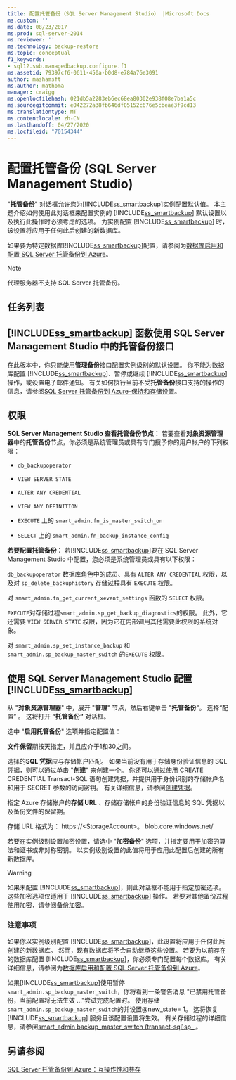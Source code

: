 ```yaml
---
title: 配置托管备份（SQL Server Management Studio） |Microsoft Docs
ms.custom: ''
ms.date: 08/23/2017
ms.prod: sql-server-2014
ms.reviewer: ''
ms.technology: backup-restore
ms.topic: conceptual
f1_keywords:
- sql12.swb.managedbackup.configure.f1
ms.assetid: 79397cf6-0611-450a-b0d8-e784a76e3091
author: mashamsft
ms.author: mathoma
manager: craigg
ms.openlocfilehash: 021db5a2283eb6ec68ea80302e938f08e7ba1a5c
ms.sourcegitcommit: e042272a38fb646df05152c676e5cbeae3f9cd13
ms.translationtype: MT
ms.contentlocale: zh-CN
ms.lasthandoff: 04/27/2020
ms.locfileid: "70154344"
---
```

# <a name="configure-managed-backup-sql-server-management-studio"></a>配置托管备份 (SQL Server Management Studio)
  "**托管备份**" 对话框允许您为[!INCLUDE[ss_smartbackup](../includes/ss-smartbackup-md.md)]实例配置默认值。 本主题介绍如何使用此对话框来配置实例的 [!INCLUDE[ss_smartbackup](../includes/ss-smartbackup-md.md)] 默认设置以及执行此操作时必须考虑的选项。 为实例配置 [!INCLUDE[ss_smartbackup](../includes/ss-smartbackup-md.md)] 时，该设置将应用于任何此后创建的新数据库。  
  
 如果要为特定数据库[!INCLUDE[ss_smartbackup](../includes/ss-smartbackup-md.md)]配置，请参阅为[数据库启用和配置 SQL Server 托管备份到 Azure](../../2014/database-engine/sql-server-managed-backup-to-windows-azure-retention-and-storage-settings.md#DatabaseConfigure)。  
 
> [!NOTE] 
> 代理服务器不支持 SQL Server 托管备份。 
  
## <a name="task-list"></a>任务列表  
  
## <a name="ss_smartbackup-functions-using-managed-backup-interface-in-sql-server-management-studio"></a>[!INCLUDE[ss_smartbackup](../includes/ss-smartbackup-md.md)] 函数使用 SQL Server Management Studio 中的托管备份接口  
 在此版本中，你只能使用**管理备份**接口配置实例级别的默认设置。 你不能为数据库配置 [!INCLUDE[ss_smartbackup](../includes/ss-smartbackup-md.md)]、暂停或继续 [!INCLUDE[ss_smartbackup](../includes/ss-smartbackup-md.md)] 操作，或设置电子邮件通知。 有关如何执行当前不受**托管备份**接口支持的操作的信息，请参阅[SQL Server 托管备份到 Azure-保持和存储设置](../../2014/database-engine/sql-server-managed-backup-to-windows-azure-retention-and-storage-settings.md)。  
  
## <a name="permissions"></a>权限  
 **SQL Server Management Studio 查看托管备份节点：** 若要查看**对象资源管理器**中的**托管备份**节点，你必须是系统管理员或具有专门授予你的用户帐户的下列权限：  
  
-   `db_backupoperator`  
  
-   `VIEW SERVER STATE`  
  
-   `ALTER ANY CREDENTIAL`  
  
-   `VIEW ANY DEFINITION`  
  
-   `EXECUTE` 上的 `smart_admin.fn_is_master_switch_on`  
  
-   `SELECT` 上的 `smart_admin.fn_backup_instance_config`  
  
 **若要配置托管备份：** 若[!INCLUDE[ss_smartbackup](../includes/ss-smartbackup-md.md)]要在 SQL Server Management Studio 中配置，您必须是系统管理员或具有以下权限：  
  
 `db_backupoperator` 数据库角色中的成员、具有 `ALTER ANY CREDENTIAL` 权限，以及对 `sp_delete_backuphistory` 存储过程具有 `EXECUTE` 权限。  
  
 对 `smart_admin.fn_get_current_xevent_settings` 函数的 `SELECT` 权限。  
  
 `EXECUTE`对存储过程`smart_admin.sp_get_backup_diagnostics`的权限。 此外，它还需要 `VIEW SERVER STATE` 权限，因为它在内部调用其他需要此权限的系统对象。  
  
 对 `smart_admin.sp_set_instance_backup` 和 `smart_admin.sp_backup_master_switch` 的`EXECUTE` 权限。  
  
## <a name="configure-ss_smartbackup-using-sql-server-management-studio"></a>使用 SQL Server Management Studio 配置 [!INCLUDE[ss_smartbackup](../includes/ss-smartbackup-md.md)]  
 从 "**对象资源管理器**" 中，展开 "**管理**" 节点，然后右键单击 "**托管备份**"。 选择“配置”  。 这将打开 **“托管备份”** 对话框。  
  
 选中 "**启用托管备份**" 选项并指定配置值：  
  
 **文件保留**期按天指定，并且应介于1和30之间。  
  
 选择的**SQL 凭据**应与存储帐户匹配。 如果当前没有用于存储身份验证信息的 SQL 凭据，则可以通过单击 "**创建**" 来创建一个。 你还可以通过使用 CREATE CREDENTIAL Transact-SQL 语句创建凭据，并提供用于身份识别的存储帐户名和用于 SECRET 参数的访问密钥。 有关详细信息，请参阅[创建凭据](../relational-databases/backup-restore/sql-server-backup-to-url.md#credential)。  
  
 指定 Azure 存储帐户的**存储 URL** 、存储存储帐户的身份验证信息的 SQL 凭据以及备份文件的保留期。  
  
 存储 URL 格式为： https://\<StorageAccount>。 blob.core.windows.net/  
  
 若要在实例级别设置加密设置，请选中 "**加密备份**" 选项，并指定要用于加密的算法和证书或非对称密钥。  以实例级别设置的此值将用于应用此配置后创建的所有新数据库。  
  
> [!WARNING]  
>  如果未配置 [!INCLUDE[ss_smartbackup](../includes/ss-smartbackup-md.md)]，则此对话框不能用于指定加密选项。 这些加密选项仅适用于 [!INCLUDE[ss_smartbackup](../includes/ss-smartbackup-md.md)] 操作。 若要对其他备份过程使用加密，请参阅[备份加密](../relational-databases/backup-restore/backup-encryption.md)。  
  
### <a name="considerations"></a>注意事项  
 如果你以实例级别配置 [!INCLUDE[ss_smartbackup](../includes/ss-smartbackup-md.md)]，此设置将应用于任何此后创建的新数据库。  然而，现有数据库将不会自动继承这些设置。 若要为以前存在的数据库配置 [!INCLUDE[ss_smartbackup](../includes/ss-smartbackup-md.md)]，你必须专门配置每个数据库。 有关详细信息，请参阅为[数据库启用和配置 SQL Server 托管备份到 Azure](../../2014/database-engine/sql-server-managed-backup-to-windows-azure-retention-and-storage-settings.md#DatabaseConfigure)。  
  
 如果[!INCLUDE[ss_smartbackup](../includes/ss-smartbackup-md.md)]使用暂停`smart_admin.sp_backup_master_switch`，你将看到一条警告消息 "已禁用托管备份，当前配置将无法生效 ..."尝试完成配置时。 使用存储`smart_admin.sp_backup_master_switch`的并设置@new_state= 1。 这将恢复 [!INCLUDE[ss_smartbackup](../includes/ss-smartbackup-md.md)] 服务且该配置设置将生效。 有关存储过程的详细信息，请参阅[smart_admin backup_master_switch &#40;transact-sql&#41;sp_ ](/sql/relational-databases/system-stored-procedures/managed-backup-sp-backup-master-switch-transact-sql)。  
  
## <a name="see-also"></a>另请参阅  
 [SQL Server 托管备份到 Azure：互操作性和共存](../../2014/database-engine/sql-server-managed-backup-to-windows-azure-interoperability-and-coexistence.md)  
  
  
